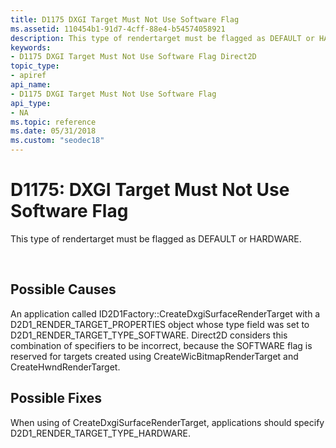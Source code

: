 ```yaml
---
title: D1175 DXGI Target Must Not Use Software Flag
ms.assetid: 110454b1-91d7-4cff-88e4-b54574058921
description: This type of rendertarget must be flagged as DEFAULT or HARDWARE.
keywords:
- D1175 DXGI Target Must Not Use Software Flag Direct2D
topic_type:
- apiref
api_name:
- D1175 DXGI Target Must Not Use Software Flag
api_type:
- NA
ms.topic: reference
ms.date: 05/31/2018
ms.custom: "seodec18"
---
```


# D1175: DXGI Target Must Not Use Software Flag

This type of rendertarget must be flagged as DEFAULT or HARDWARE.






 

## Possible Causes

An application called ID2D1Factory::CreateDxgiSurfaceRenderTarget with a D2D1\_RENDER\_TARGET\_PROPERTIES object whose type field was set to D2D1\_RENDER\_TARGET\_TYPE\_SOFTWARE. Direct2D considers this combination of specifiers to be incorrect, because the SOFTWARE flag is reserved for targets created using CreateWicBitmapRenderTarget and CreateHwndRenderTarget.

## Possible Fixes

When using of CreateDxgiSurfaceRenderTarget, applications should specify D2D1\_RENDER\_TARGET\_TYPE\_HARDWARE.

 

 




